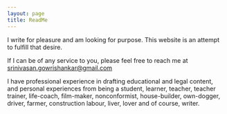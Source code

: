 ```yaml
---
layout: page
title: ReadMe
---
```


I write for pleasure and am looking for purpose.
This website is an attempt to fulfill that desire.

If I can be of any service to you, please feel free to reach me at srinivasan.gowrishankar@gmail.com

I have professional experience in drafting educational and legal content, and personal experiences from being a student, learner, teacher, teacher trainer, life-coach, film-maker, nonconformist, house-builder, own-dogger, driver, farmer, construction labour, liver, lover and of course, writer.

